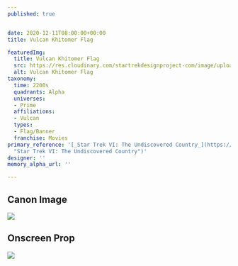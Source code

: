 ```yaml
---
published: true


date: 2020-12-11T08:00:00+00:00
title: Vulcan Khitomer Flag

featuredImg:
  title: Vulcan Khitomer Flag
  src: https://res.cloudinary.com/startrekdesignproject-com/image/upload/v1607713829/VulcanKhitomerFlag.png
  alt: Vulcan Khitomer Flag
taxonomy:
  time: 2200s
  quadrants: Alpha
  universes:
  - Prime
  affiliations:
  - Vulcan
  types:
  - Flag/Banner
  franchise: Movies
primary_reference: '[_Star Trek VI: The Undiscovered Country_](https://memory-alpha.fandom.com/wiki/Star_Trek_VI:_The_Undiscovered_Country
  "Star Trek VI: The Undiscovered Country")'
designer: ''
memory_alpha_url: ''

---
```

## Canon Image

![](https://res.cloudinary.com/startrekdesignproject-com/image/upload/v1607713829/Vulcan_Khitomer_Flag-ST6.jpg)

## Onscreen Prop

![](https://res.cloudinary.com/startrekdesignproject-com/image/upload/v1607713828/Vulcan_Khitomer_Flag-Prop.png)